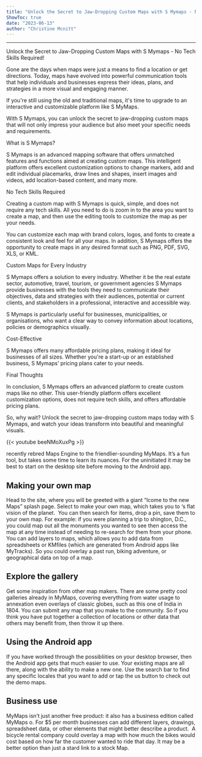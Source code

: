```yaml
---
title: "Unlock the Secret to Jaw-Dropping Custom Maps with S Mymaps - No Tech Skills Required!"
ShowToc: true 
date: "2023-06-13"
author: "Christine Mcnitt"
---
```

*****
Unlock the Secret to Jaw-Dropping Custom Maps with S Mymaps - No Tech Skills Required!

Gone are the days when maps were just a means to find a location or get directions. Today, maps have evolved into powerful communication tools that help individuals and businesses express their ideas, plans, and strategies in a more visual and engaging manner.

If you're still using the old and traditional maps, it's time to upgrade to an interactive and customizable platform like S MyMaps.

With S Mymaps, you can unlock the secret to jaw-dropping custom maps that will not only impress your audience but also meet your specific needs and requirements.

What is S Mymaps?

S Mymaps is an advanced mapping software that offers unmatched features and functions aimed at creating custom maps. This intelligent platform offers excellent customization options to change markers, add and edit individual placemarks, draw lines and shapes, insert images and videos, add location-based content, and many more.

No Tech Skills Required

Creating a custom map with S Mymaps is quick, simple, and does not require any tech skills. All you need to do is zoom in to the area you want to create a map, and then use the editing tools to customize the map as per your needs.

You can customize each map with brand colors, logos, and fonts to create a consistent look and feel for all your maps. In addition, S Mymaps offers the opportunity to create maps in any desired format such as PNG, PDF, SVG, XLS, or KML.

Custom Maps for Every Industry

S Mymaps offers a solution to every industry. Whether it be the real estate sector, automotive, travel, tourism, or government agencies S Mymaps provide businesses with the tools they need to communicate their objectives, data and strategies with their audiences, potential or current clients, and stakeholders in a professional, interactive and accessible way.

S Mymaps is particularly useful for businesses, municipalities, or organisations, who want a clear way to convey information about locations, policies or demographics visually.

Cost-Effective

S Mymaps offers many affordable pricing plans, making it ideal for businesses of all sizes. Whether you're a start-up or an established business, S Mymaps’ pricing plans cater to your needs.

Final Thoughts

In conclusion, S Mymaps offers an advanced platform to create custom maps like no other. This user-friendly platform offers excellent customization options, does not require tech skills, and offers affordable pricing plans.

So, why wait? Unlock the secret to jaw-dropping custom maps today with S Mymaps, and watch your ideas transform into beautiful and meaningful visuals.

{{< youtube beeNMoXuxPg >}} 



 recently rebred Maps Engine to the friendlier-sounding MyMaps. It’s a fun tool, but takes some time to learn its nuances. For the uninitiated it may be best to start on the desktop site before moving to the Android app.

 
## Making your own map


Head to the site, where you will be greeted with a giant “lcome to the new Maps” splash page. Select to make your own map, which takes you to ‘s flat vision of the planet. 
You can then search for items, drop a pin,  save them to your own map. For example: if you were planning a trip to shington, D.C., you could map out all the monuments you wanted to see  then access the map at any time instead of needing to re-search for them from your phone.
You can add layers to maps, which allows you to add data from spreadsheets or KMfiles (which are generated from Android apps like MyTracks). So you could overlay a past run, biking adventure, or geographical data on top of a map. 

 
## Explore the gallery


Get some inspiration from other  map makers. There are some pretty cool galleries already in MyMaps, covering everything from water usage to annexation  even overlays of classic globes, such as this one of India in 1804.
You can submit any map that you make to the community. So if you think you have put together a collection of locations or other data that others may benefit from, then throw it up there.

 
## Using the Android app


If you have worked through the possibliities on your desktop browser, then the Android app gets that much easier to use.
Your existing maps are all there, along with the ability to make a new one. Use the search bar to find any specific locales that you want to add or tap the us button to check out the demo maps. 

 
## Business use


MyMaps isn’t just another free  product: it also has a business edition called MyMaps o. For $5 per month businesses can add different layers, drawings, spreadsheet data, or other elements that might better describe a product. 
A bicycle rental company could overlay a map with how much the bikes would cost based on how far the customer wanted to ride that day. It may be a better option than just a stard link to a stock  Map.




